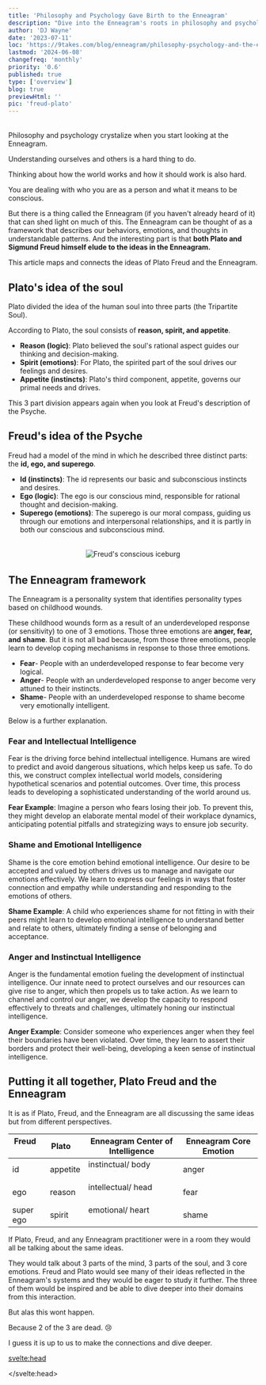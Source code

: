 ```yaml
---
title: 'Philosophy and Psychology Gave Birth to the Enneagram'
description: "Dive into the Enneagram's roots in philosophy and psychology. Explore how Plato and Freud's theories align with the Enneagram's intelligence centers."
author: 'DJ Wayne'
date: '2023-07-11'
loc: 'https://9takes.com/blog/enneagram/philosophy-psychology-and-the-enneagram'
lastmod: '2024-06-08'
changefreq: 'monthly'
priority: '0.6'
published: true
type: ['overview']
blog: true
previewHtml: ''
pic: 'freud-plato'
---
```


<script>
	import  PopCard  from "$lib/components/atoms/PopCard.svelte";
</script>

<!-- They almost got it, so close
Historical hints of the enneagram

First principles
Enneagram and Plato

9 threads through the fabric of history

update-->

<div
  style="display: flex;
    justify-content: center;
    margin: 1rem 0;
  "
>
  <PopCard
    image={`/blogs/freud-plato.webp`}
    showIcon={false}
    displayText=""
    altText="Sigmund Freud squaring off with Plato"
    subtext=""
  />
</div>

<p class="firstLetter">Philosophy and psychology crystalize when you start looking at the Enneagram.</p>

Understanding ourselves and others is a hard thing to do.

Thinking about how the world works and how it should work is also hard.

You are dealing with who you are as a person and what it means to be conscious.

But there is a thing called the Enneagram (if you haven't already heard of it) that can shed light on much of this. The Enneagram can be thought of as a framework that describes our behaviors, emotions, and thoughts in understandable patterns. And the interesting part is that **both Plato and Sigmund Freud himself elude to the ideas in the Enneagram.**

This article maps and connects the ideas of Plato Freud and the Enneagram.

## Plato's idea of the soul

<!-- Tripartite Soul and the Enneagram -->

Plato divided the idea of the human soul into three parts (the Tripartite Soul).

According to Plato, the soul consists of **reason, spirit, and appetite**.

- **Reason (logic)**: Plato believed the soul's rational aspect guides our thinking and decision-making.
- **Spirit (emotions)**: For Plato, the spirited part of the soul drives our feelings and desires.
- **Appetite (instincts)**: Plato's third component, appetite, governs our primal needs and drives.

This 3 part division appears again when you look at Freud's description of the Psyche.

## Freud's idea of the Psyche

Freud had a model of the mind in which he described three distinct parts: the **id, ego, and superego**.

- **Id (instincts)**: The id represents our basic and subconscious instincts and desires.
- **Ego (logic)**: The ego is our conscious mind, responsible for rational thought and decision-making.
- **Superego (emotions)**: The superego is our moral compass, guiding us through our emotions and interpersonal relationships, and it is partly in both our conscious and subconscious mind.

<div style="text-align: center; display: flex; flex-direction: column; align-items: center; margin: 2rem 0;">
<img loading="lazy" src="/blogs/structural-iceberg.svg" alt="Freud's conscious iceburg" title="Freud's conscious iceburg" style="max-width: 400px;" />

</div>

## The Enneagram framework

The Enneagram is a personality system that identifies personality types based on childhood wounds.

These childhood wounds form as a result of an underdeveloped response (or sensitivity) to one of 3 emotions. Those three emotions are **anger, fear, and shame**. But it is not all bad because, from those three emotions, people learn to develop coping mechanisms in response to those three emotions.

- **Fear**- People with an underdeveloped response to fear become very logical.
- **Anger**- People with an underdeveloped response to anger become very attuned to their instincts.
- **Shame**- People with an underdeveloped response to shame become very emotionally intelligent.

Below is a further explanation.

### Fear and Intellectual Intelligence

Fear is the driving force behind intellectual intelligence. Humans are wired to predict and avoid dangerous situations, which helps keep us safe. To do this, we construct complex intellectual world models, considering hypothetical scenarios and potential outcomes. Over time, this process leads to developing a sophisticated understanding of the world around us.

**Fear Example**: Imagine a person who fears losing their job. To prevent this, they might develop an elaborate mental model of their workplace dynamics, anticipating potential pitfalls and strategizing ways to ensure job security.

### Shame and Emotional Intelligence

Shame is the core emotion behind emotional intelligence. Our desire to be accepted and valued by others drives us to manage and navigate our emotions effectively. We learn to express our feelings in ways that foster connection and empathy while understanding and responding to the emotions of others.

**Shame Example**: A child who experiences shame for not fitting in with their peers might learn to develop emotional intelligence to understand better and relate to others, ultimately finding a sense of belonging and acceptance.

### Anger and Instinctual Intelligence

Anger is the fundamental emotion fueling the development of instinctual intelligence. Our innate need to protect ourselves and our resources can give rise to anger, which then propels us to take action. As we learn to channel and control our anger, we develop the capacity to respond effectively to threats and challenges, ultimately honing our instinctual intelligence.

**Anger Example**: Consider someone who experiences anger when they feel their boundaries have been violated. Over time, they learn to assert their borders and protect their well-being, developing a keen sense of instinctual intelligence.

## Putting it all together, Plato Freud and the Enneagram

It is as if Plato, Freud, and the Enneagram are all discussing the same ideas but from different perspectives.

<div class="scroll-table">

| Freud      | Plato     | Enneagram Center of Intelligence  | Enneagram Core Emotion  |
| ---------- | --------- | --------------------------------- | ----------------------- |
| id         | appetite  | instinctual/ body                 | anger                   |
| ego        | reason    | intellectual/ head                | fear                    |
| super ego  | spirit    | emotional/ heart                  | shame                   |

</div>

If Plato, Freud, and any Enneagram practitioner were in a room they would all be talking about the same ideas.

They would talk about 3 parts of the mind, 3 parts of the soul, and 3 core emotions. Freud and Plato would see many of their ideas reflected in the Enneagram's systems and they would be eager to study it further. The three of them would be inspired and be able to dive deeper into their domains from this interaction.

But alas this wont happen.

Because 2 of the 3 are dead. 😢

I guess it is up to us to make the connections and dive deeper.

<svelte:head>

<script type="application/ld+json">
{
  "@context": "http://schema.org",
  "@graph": [
{
  "@context": "http://schema.org",
  "@type": "BlogPosting",
  "creator": {
        "@type": "Person",
        "name": "DJ Wayne",
        "sameAs": ["https://www.instagram.com/djwayne3/", "https://www.youtube.com/@djwayne3", "https://www.linkedin.com/in/davidtwayne/", "https://twitter.com/djwayne3"
        ]
      },
  "author": {
      "@type": "Person",
      "name": "DJ Wayne",
      "sameAs": ["https://www.instagram.com/djwayne3/", "https://www.youtube.com/@djwayne3", "https://www.linkedin.com/in/davidtwayne/", "https://twitter.com/djwayne3"
        ]
    },
  "citation": [
    {
      "@type": "WebPage",
      "name": "Sigmund Freud",
      "url": "https://www.britannica.com/biography/Sigmund-Freud"
    },
    {
      "@type": "WebPage",
      "name": "Plato",
      "url": "https://plato.stanford.edu/entries/plato/"
    }
  ],
  "dateModified": {
    "@type": "Date",
    "@value": "2024-06-08"
  },
  "datePublished": {
    "@type": "Date",
    "@value": "2023-07-11"
  },
  "description": "Freud and Plato stumble on the Enneagram",
  "headline": "Philosophy and Psychology Gave Birth to the Enneagram",
  "image": {
    "@type": "ImageObject",
    "height": 900,
    "url": "https://9takes.com/blogs/freud-plato.webp",
    "width": 900
  },
  "keywords": [
    "Enneagram",
    "Plato",
    "Freud",
    "intelligence centers",
    "Philosophy",
    "Psychology",
    "core emotions",
    "Fear",
    "Shame",
    "Anger",
    "personal development",
    "human psyche",
    "human soul"
  ],
  "mainEntityOfPage": {
    "@id": "https://9takes.com/blog/enneagram/philosophy-psychology-and-the-enneagram",
    "@type": "WebPage"
  },
  "about": [
        {
            "@type": "Thing",
            "name": "Philosophy",
            "description": "Philosophy (love of wisdom in ancient Greek) is a systematic study of general and fundamental questions concerning topics like existence reason knowledge value mind and language. It is a rational and critical inquiry that reflects on its own methods and assumptions",
            "SameAs": [
                "https://www.wikidata.org/wiki/Q5891",
                "http://en.wikipedia.org/wiki/Philosophy"
            ]
        },
        {
            "@type": "Thing",
            "name": "Psychology",
            "description": "Psychology is the study of mind and behavior. Its subject matter includes the behavior of humans and nonhumans both conscious and unconscious phenomena and mental processes such as thoughts feelings and motives",
            "SameAs": [
                "https://www.wikidata.org/wiki/Q9418",
                "http://en.wikipedia.org/wiki/Psychology"
            ]
        },
        {
            "@type": "Thing",
            "name": "Enneagram of Personality",
            "description": "The Enneagram of Personality or simply the Enneagram is a model of the human psyche which is principally understood and taught as a typology of nine interconnected personality types. Although the origins and history of ideas associated with the Enneagram of Personality are disputed contemporary approaches are principally derived from the teachings of the Bolivian psycho-spiritual teacher Oscar Ichazo from the 1950s and the Chilean psychiatrist Claudio Naranjo from the 1970s",
            "SameAs": [
                "https://www.wikidata.org/wiki/Q273047",
                "http://en.wikipedia.org/wiki/Enneagram_of_Personality"
            ]
        }
    ],
    "mentions": [
        {
            "@type": "Thing",
            "name": "Emotion",
            "description": "Emotions are mental states brought on by neurophysiological changes variously associated with thoughts feelings behavioral responses and a degree of pleasure or displeasure. There is no scientific consensus on a definition",
            "SameAs": [
                "https://www.wikidata.org/wiki/Q9415",
                "http://en.wikipedia.org/wiki/Emotion"
            ]
        },
        {
            "@type": "Thing",
            "name": "Plato",
            "description": "Plato ( PLAY-toe; Greek: Platon Platon; 428/427 or 424/423 - 348 BC) was an ancient Greek philosopher born in Athens during the Classical period. In Athens Plato founded the Academy a philosophical school where he taught the philosophical doctrines that would later become known as Platonism",
            "SameAs": [
                "https://www.wikidata.org/wiki/Q859",
                "http://en.wikipedia.org/wiki/Plato",
                "https://www.britannica.com/biography/Plato"
            ]
        },
        {
            "@type": "Thing",
            "name": "Human behavior",
            "description": "Human behavior is the potential and expressed capacity (mentally physically and socially) of human individuals or groups to respond to internal and external stimuli throughout their life. Behavior is driven by genetic and environmental factors that affect an individual",
            "SameAs": [
                "https://www.wikidata.org/wiki/Q3769299",
                "http://en.wikipedia.org/wiki/Human_behavior"
            ]
        },
        {
            "@type": "Thing",
            "name": "Id, ego and super-ego",
            "description": "In psychoanalytic theory the id ego and super-ego are three distinct interacting agents in the psychic apparatus defined in Sigmund Freud's structural model of the psyche. The three agents are theoretical constructs that Freud employed to describe the basic structure of mental life as it was encountered in psychoanalytic practice",
            "SameAs": [
                "https://www.wikidata.org/wiki/Q486893",
                "http://en.wikipedia.org/wiki/Id,_ego_and_super-ego"
            ]
        },
        {
            "@type": "Thing",
            "name": "Sigmund Freud",
            "description": "Sigmund Freud ( FROYD German: ['zi:gmUnd 'froYd]; born Sigismund Schlomo Freud; 6 May 1856 - 23 September 1939) was an Austrian neurologist and the founder of psychoanalysis a clinical method for evaluating and treating pathologies seen as originating from conflicts in the psyche through dialogue between patient and psychoanalyst and the distinctive theory of mind and human agency derived from it. Freud was born to Galician Jewish parents in the Moravian town of Freiberg in the Austrian Empire",
            "SameAs": [
                "https://www.wikidata.org/wiki/Q9215",
                "http://en.wikipedia.org/wiki/Sigmund_Freud",
                "https://www.britannica.com/biography/Sigmund-Freud"
            ]
        }
  ],
  "publisher": {
        "@type": "Organization",
        "sameAs": ["https://www.instagram.com/9takesdotcom/", "https://twitter.com/9takesdotcom"],
        "logo": {
          "@type": "ImageObject",
          "url": "https://9takes.com/brand/darkRubix.png"
        },
        "name": "9takes"
      }
},
{
  "@context": "https://schema.org",
  "@type": "FAQPage",
  "mainEntity": [{
      "@type": "Question",
      "name": "What is the Enneagram and its significance in understanding human behavior?",
      "acceptedAnswer": {
        "@type": "Answer",
        "text": "The Enneagram is a framework that refracts the complexity of human behaviors and personal growth into understandable patterns, tracing its roots back to philosophical and psychological concepts. It maps the intersections between its intelligence centers and influential constructs of the psyche by Freud and Plato's blueprint of the human soul."
      }
    },
    {
      "@type": "Question",
      "name": "How does Plato’s Tripartite Soul theory align with the Enneagram?",
      "acceptedAnswer": {
        "@type": "Answer",
        "text": "Plato's idea of the human soul, comprising reason, spirit, and appetite, aligns with the Enneagram’s intellectual, emotional, and instinctual intelligence centers, respectively. Reason guides thinking and decision-making, spirit drives emotions and desires, and appetite governs primal needs and drives."
      }
    },
    {
      "@type": "Question",
      "name": "How does Freud's Model of the Psyche parallel the Enneagram?",
      "acceptedAnswer": {
        "@type": "Answer",
        "text": "Freud's theory of the human psyche, comprising the id, ego, and superego, parallels the Enneagram’s intelligence centers. The id aligns with instinctual intelligence, the ego with intellectual intelligence, and the superego with emotional intelligence, each governing primal drives, rational thought, and moral compass, respectively."
      }
    },
    {
      "@type": "Question",
      "name": "What are the core emotions that shape the Enneagram’s intelligence centers?",
      "acceptedAnswer": {
        "@type": "Answer",
        "text": "The core emotions shaping the Enneagram’s intelligence centers are fear, shame, and anger. Fear drives intellectual intelligence, shaping our understanding of the world. Shame, the core of emotional intelligence, influences our interpersonal relationships. Anger fuels instinctual intelligence, focusing on our responses to threats and challenges."
      }
    }
  ]
}
]
  }
</script>

</svelte:head>

<style lang="scss">
</style>
